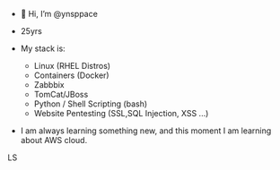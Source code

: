 - 👋 Hi, I’m @ynsppace
- 25yrs
- My stack is:
   - Linux (RHEL Distros)
   - Containers (Docker)
   - Zabbbix
   - TomCat/JBoss
   - Python / Shell Scripting (bash)
   - Website Pentesting (SSL,SQL Injection, XSS ...)
    
 - I am always learning something new, and this moment I am learning about AWS cloud.
 
LS
 
